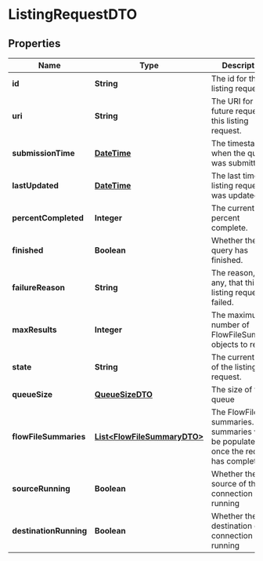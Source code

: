 
# ListingRequestDTO

## Properties
Name | Type | Description | Notes
------------ | ------------- | ------------- | -------------
**id** | **String** | The id for this listing request. |  [optional]
**uri** | **String** | The URI for future requests to this listing request. |  [optional]
**submissionTime** | [**DateTime**](DateTime.md) | The timestamp when the query was submitted. |  [optional]
**lastUpdated** | [**DateTime**](DateTime.md) | The last time this listing request was updated. |  [optional]
**percentCompleted** | **Integer** | The current percent complete. |  [optional]
**finished** | **Boolean** | Whether the query has finished. |  [optional]
**failureReason** | **String** | The reason, if any, that this listing request failed. |  [optional]
**maxResults** | **Integer** | The maximum number of FlowFileSummary objects to return |  [optional]
**state** | **String** | The current state of the listing request. |  [optional]
**queueSize** | [**QueueSizeDTO**](QueueSizeDTO.md) | The size of the queue |  [optional]
**flowFileSummaries** | [**List&lt;FlowFileSummaryDTO&gt;**](FlowFileSummaryDTO.md) | The FlowFile summaries. The summaries will be populated once the request has completed. |  [optional]
**sourceRunning** | **Boolean** | Whether the source of the connection is running |  [optional]
**destinationRunning** | **Boolean** | Whether the destination of the connection is running |  [optional]




